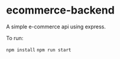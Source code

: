 # ecommerce-backend

A simple e-commerce api using express. 

To run: 

```npm install```
```npm run start```
